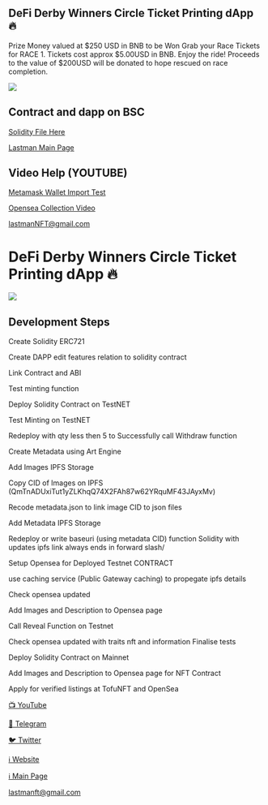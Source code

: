 ## DeFi Derby Winners Circle Ticket Printing dApp 🔥
Prize Money valued at $250 USD in BNB to be Won   Grab your Race Tickets for RACE 1. Tickets cost approx $5.00USD in BNB. Enjoy the ride! Proceeds to the value of $200USD will be donated to hope rescued on race completion.



![](https://github.com/ArielRin/defi-derby-race-1/blob/main/hero.png)

## Contract and dapp on BSC

[Solidity File Here](https://github.com/ArielRin/defi-derby-race-1/blob/main/race1.sol)



[Lastman Main Page](https://lastmanstanding.info/)




## Video Help (YOUTUBE)

[Metamask Wallet Import Test](https://www.youtube.com/shorts/GTSYsEinnWA)

[Opensea Collection Video](https://youtu.be/e62rX2uFfpQ)

lastmanNFT@gmail.com


# DeFi Derby Winners Circle Ticket Printing dApp 🔥

![](https://github.com/cheynespc/Lastman_nft_minting_dapp/blob/main/banner.png)



## Development Steps

Create Solidity ERC721

Create DAPP edit features relation to solidity contract

Link Contract and ABI

Test minting function

Deploy Solidity Contract on TestNET

Test Minting on TestNET

Redeploy with qty less then 5 to Successfully call Withdraw function

Create Metadata using Art Engine

Add Images IPFS Storage

Copy CID of Images on IPFS (QmTnADUxiTut1yZLKhqQ74X2FAh87w62YRquMF43JAyxMv)

Recode metadata.json to link image CID to json files

Add Metadata IPFS Storage

Redeploy or write baseuri (using metadata CID) function Solidity with updates ipfs link always ends in forward slash/

Setup Opensea for Deployed Testnet CONTRACT

use caching service (Public Gateway caching) to propegate ipfs details

Check opensea updated

Add Images and Description to Opensea page

Call Reveal Function on Testnet

Check opensea updated with traits nft and information
Finalise tests

Deploy Solidity Contract on Mainnet

Add Images and Description to Opensea page for NFT Contract

Apply for verified listings at TofuNFT and OpenSea


[📺 YouTube](https://www.youtube.com/channel/UCLMuD50XM0-sDD3A9H-Uy4g)

[💬 Telegram](https://t.me/last1man2standing)

[🐦 Twitter](https://twitter.com/LastmanHolding)

[ℹ️ Website](https://nft.lastmanstanding.info)

[ℹ️ Main Page](https://lastmanstanding.info)

lastmanft@gmail.com
